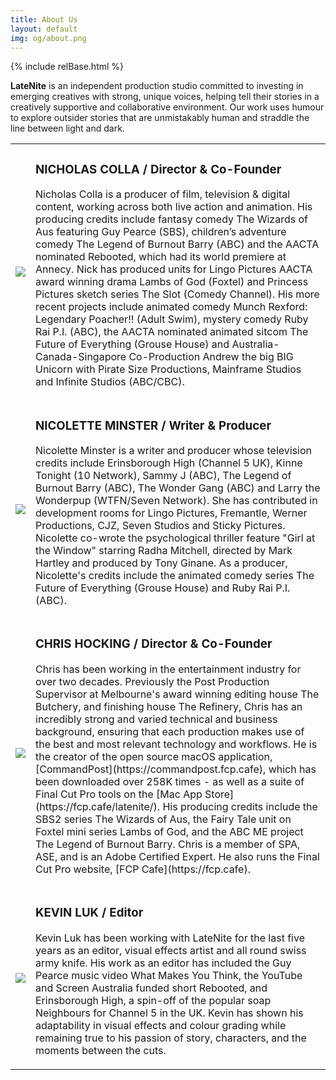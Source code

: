 ```yaml
---
title: About Us
layout: default
img: og/about.png
---
```

{% include relBase.html %}
<section>
    <article id="about-us">
      <p class="header-text" style="margin-bottom:0;margin-top:0;">
        <b class="latenite">LateNite</b> is an independent production studio committed to
        investing in emerging creatives with
        strong, unique voices, helping tell their stories in a creatively supportive and collaborative
        environment. Our work uses humour to explore outsider stories that are unmistakably human and
        straddle the line between light and dark.
      </p>
      <table>
        <tr>
          <td><img class="headshot" src="{{ relBase }}img/headshot/nick.jpg"></td>
          <td>
            <h3>NICHOLAS COLLA / Director & Co-Founder</h3>
            <p>Nicholas Colla is a producer of film, television & digital content, working across both live action and animation. His producing credits include fantasy comedy The Wizards of Aus featuring Guy Pearce (SBS), children’s adventure comedy The Legend of Burnout Barry (ABC) and the AACTA nominated Rebooted, which had its world premiere at Annecy. Nick has produced units for Lingo Pictures AACTA award winning drama Lambs of God (Foxtel) and Princess Pictures sketch series The Slot (Comedy Channel). His more recent projects include animated comedy Munch Rexford: Legendary Poacher!! (Adult Swim), mystery comedy Ruby Rai P.I. (ABC), the AACTA nominated animated sitcom The Future of Everything (Grouse House) and Australia-Canada-Singapore Co-Production Andrew the big BIG Unicorn with Pirate Size Productions, Mainframe Studios and Infinite Studios (ABC/CBC).
            </p>
          </td>
        </tr>
        <tr>
          <td><img class="headshot" src="{{ relBase }}img/headshot/nic.jpg"></td>
          <td>
            <h3>NICOLETTE MINSTER / Writer & Producer</h3>
            <p>Nicolette Minster is a writer and producer whose television credits include Erinsborough High (Channel 5 UK), Kinne Tonight (10 Network), Sammy J (ABC), The Legend of Burnout Barry (ABC), The Wonder Gang (ABC) and Larry the Wonderpup (WTFN/Seven Network). She has contributed in development rooms for Lingo Pictures, Fremantle, Werner Productions, CJZ, Seven Studios and Sticky Pictures. Nicolette co-wrote the psychological thriller feature "Girl at the Window" starring Radha Mitchell, directed by Mark Hartley and produced by Tony Ginane. As a producer, Nicolette's credits include the animated comedy series The Future of Everything (Grouse House) and Ruby Rai P.I. (ABC).
            </p>
          </td>
        </tr>
        <tr>
          <td><img class="headshot" src="{{ relBase }}img/headshot/chris.jpg"></td>
          <td>
            <h3>CHRIS HOCKING / Director & Co-Founder</h3>
            <p>Chris has been working in the entertainment industry for over two decades. Previously the Post Production Supervisor at Melbourne&#39;s award winning editing house The Butchery, and finishing house The Refinery, Chris has an incredibly strong and varied technical and business background, ensuring that each production makes use of the best and most relevant technology and workflows. He is the creator of the open source macOS application, [CommandPost](https://commandpost.fcp.cafe), which has been downloaded over 258K times - as well as a suite of Final Cut Pro tools on the [Mac App Store](https://fcp.cafe/latenite/). His producing credits include the SBS2 series The Wizards of Aus, the Fairy Tale unit on Foxtel mini series Lambs of God, and the ABC ME project The Legend of Burnout Barry. Chris is a member of SPA, ASE, and is an Adobe Certified Expert. He also runs the Final Cut Pro website, [FCP Cafe](https://fcp.cafe).
            </p>
          </td>
        </tr>
        <tr>
          <td><img class="headshot" src="{{ relBase }}img/headshot/kevin.jpg"></td>
          <td>
            <h3>KEVIN LUK / Editor</h3>
            <p>
              Kevin Luk has been working with LateNite for the last
              five years as an editor, visual effects artist and
              all round swiss army knife. His work as an editor has
              included the Guy Pearce music video What Makes You
              Think, the YouTube and Screen Australia funded short
              Rebooted, and Erinsborough High, a spin-off of the
              popular soap Neighbours for Channel 5 in the UK. Kevin
              has shown his adaptability in visual effects and
              colour grading while remaining true to his passion of
              story, characters, and the moments between the cuts.</p>
          </td>
        </tr>
      </table>
    </article>
  </section>